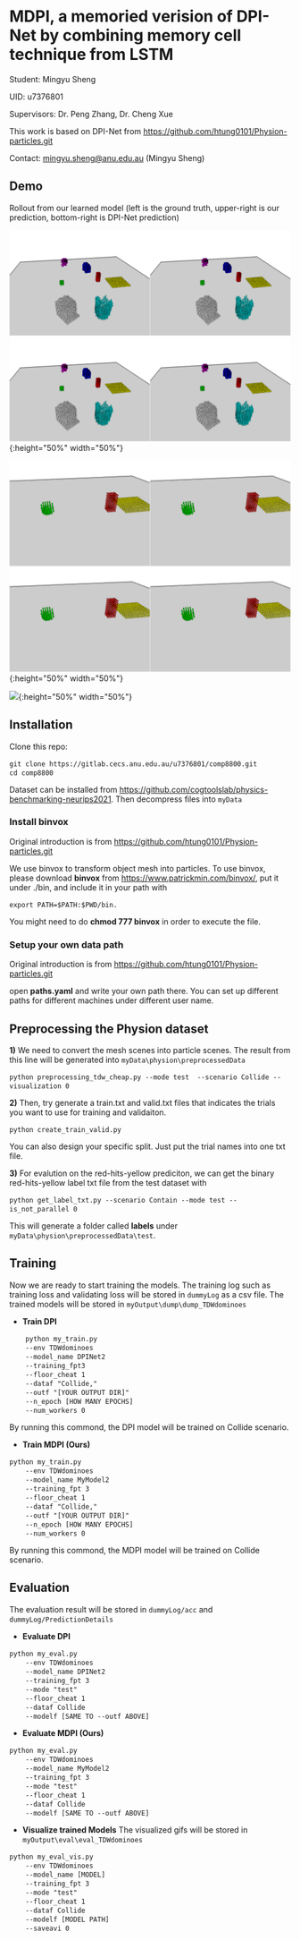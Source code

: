 # MDPI, a memoried verision of DPI-Net by combining memory cell technique from LSTM

Student: Mingyu Sheng

UID: u7376801

Supervisors: Dr. Peng Zhang, Dr. Cheng Xue


This work is based on DPI-Net from https://github.com/htung0101/Physion-particles.git

Contact: mingyu.sheng@anu.edu.au (Mingyu Sheng)

<!-- ## Papers of DPI-Net:

** Learning Particle Dynamics for Manipulating
Rigid Bodies, Deformable Objects, and Fluids ** [[website]](http://dpi.csail.mit.edu/) [[paper]](http://dpi.csail.mit.edu/dpi-paper.pdf)

Yunzhu Li, Jiajun Wu, Russ Tedrake, Joshua B. Tenenbaum, Antonio Torralba ** -->

## Demo

Rollout from our learned model (left is the ground truth, upper-right is our prediction, bottom-right is DPI-Net prediction)

<!-- **Collide** -->
![0.5](myOutput/eval/eval_TDWdominoes/Comparisons/Collide_vid_105_vispy.gif){:height="50%" width="50%"}

<!-- **Roll** -->
![](myOutput/eval/eval_TDWdominoes/Comparisons/Roll_vid_49_vispy.gif){:height="50%" width="50%"}

<!-- **Drop** -->
![](myOutput/eval/eval_TDWdominoes/Comparisons/Drop_vid_4_vispy.gif){:height="50%" width="50%"}


## Installation

Clone this repo:
```
git clone https://gitlab.cecs.anu.edu.au/u7376801/comp8800.git
cd comp8800
```

Dataset can be installed from https://github.com/cogtoolslab/physics-benchmarking-neurips2021. Then decompress files into ``myData``


### Install binvox 
Original introduction is from https://github.com/htung0101/Physion-particles.git

We use binvox to transform object mesh into particles. To use binvox, please download **binvox**
from https://www.patrickmin.com/binvox/, put it under ./bin, and include it in your path with
```
export PATH=$PATH:$PWD/bin.
```
You might need to do **chmod 777 binvox** in order to execute the file.

### Setup your own data path
Original introduction is from https://github.com/htung0101/Physion-particles.git

open **paths.yaml** and write your own path there.
You can set up different paths for different machines under different user name.

## Preprocessing the Physion dataset
**1)** We need to convert the mesh scenes into particle scenes. The result from this line will be generated into ``myData\physion\preprocessedData``
```
python preprocessing_tdw_cheap.py --mode test  --scenario Collide --visualization 0
```

**2)** Then, try generate a train.txt and valid.txt files that indicates the trials you want to use for training and validaiton.
```
python create_train_valid.py
```
You can also design your specific split. Just put the trial names into one txt file.


**3)** For evalution on the red-hits-yellow prediciton, we can get the binary red-hits-yellow label txt file from the test dataset with
```
python get_label_txt.py --scenario Contain --mode test --is_not_parallel 0
```
This will generate a folder called **labels** under ``myData\physion\preprocessedData\test``.

## Training

Now we are ready to start training the models.
The training log such as training loss and validating loss will be stored in ``dummyLog`` as a csv file.
The trained models will be stored in ``myOutput\dump\dump_TDWdominoes``


* **Train DPI**
```
    python my_train.py 
    --env TDWdominoes 
    --model_name DPINet2 
    --training_fpt3 
    --floor_cheat 1 
    --dataf "Collide," 
    --outf "[YOUR OUTPUT DIR]" 
    --n_epoch [HOW MANY EPOCHS] 
    --num_workers 0 
```
By running this commond, the DPI model will be trained on Collide scenario.

* **Train MDPI (Ours)**
```
python my_train.py 
    --env TDWdominoes 
    --model_name MyModel2 
    --training_fpt 3 
    --floor_cheat 1 
    --dataf "Collide," 
    --outf "[YOUR OUTPUT DIR]" 
    --n_epoch [HOW MANY EPOCHS] 
    --num_workers 0 
```
By running this commond, the MDPI model will be trained on Collide scenario.

## Evaluation
The evaluation result will be stored in ``dummyLog/acc`` and ``dummyLog/PredictionDetails``

* **Evaluate DPI**
```
python my_eval.py 
    --env TDWdominoes 
    --model_name DPINet2 
    --training_fpt 3 
    --mode "test" 
    --floor_cheat 1 
    --dataf Collide 
    --modelf [SAME TO --outf ABOVE] 
```

* **Evaluate MDPI (Ours)**
```
python my_eval.py 
    --env TDWdominoes 
    --model_name MyModel2 
    --training_fpt 3 
    --mode "test" 
    --floor_cheat 1 
    --dataf Collide 
    --modelf [SAME TO --outf ABOVE] 
```

* **Visualize trained Models**
The visualized gifs will be stored in ``myOutput\eval\eval_TDWdominoes``

```
python my_eval_vis.py 
    --env TDWdominoes 
    --model_name [MODEL] 
    --training_fpt 3 
    --mode "test" 
    --floor_cheat 1 
    --dataf Collide 
    --modelf [MODEL PATH] 
    --saveavi 0 
```

